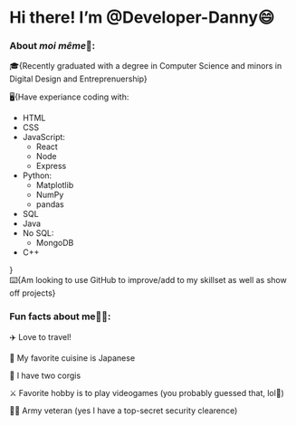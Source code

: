 # Hi there! I’m @Developer-Danny:smile: #
### About *moi même*🤳: ###
:mortar_board:{Recently graduated with a degree in Computer Science and minors in Digital Design and Entreprenuership} 

🖥️{Have experiance coding with:
- HTML
- CSS
- JavaScript:
  - React
  - Node
  - Express
- Python:
  - Matplotlib
  - NumPy
  - pandas
- SQL
- Java
- No SQL:
  - MongoDB
- C++

}  
⌨️{Am looking to use GitHub to improve/add to my skillset as well as show off projects}  

### Fun facts about me:mage_man:: ###  
✈️ Love to travel!  

🍣 My favorite cuisine is Japanese  

:dog: I have two corgis  

⚔️ Favorite hobby is to play videogames (you probably guessed that, lol🤣)  

:man_pilot: Army veteran (yes I have a top-secret security clearence)  


<!---
Developer-Danny/Developer-Danny is a ✨ special ✨ repository because its `README.md` (this file) appears on your GitHub profile.
You can click the Preview link to take a look at your changes.
--->
